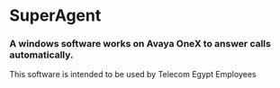 # SuperAgent
### A windows software works on Avaya OneX to answer calls automatically.
This software is intended to be used by Telecom Egypt Employees
